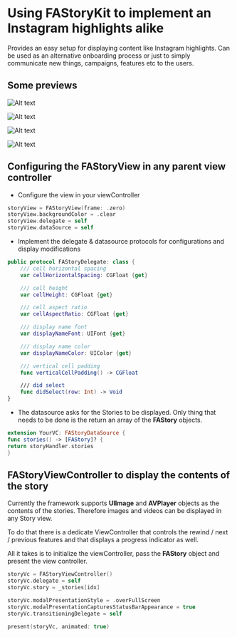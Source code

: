 #  Using FAStoryKit to implement an Instagram highlights alike

Provides an easy setup for displaying content like Instagram highlights.
Can be used as an alternative onboarding process or just to simply communicate new things, campaigns, features etc to the users.

## Some previews 


![Alt text](/../screenshots/1.png?raw=true "FAStoryView in a view controller")


![Alt text](/../screenshots/2.png?raw=true "FAStoryViewController that has 2 stories")


![Alt text](/../screenshots/3.png?raw=true "2nd story with a detail view button")


![Alt text](/../screenshots/4.png?raw=true "Details of the story displayed in Safari")


## Configuring the FAStoryView in any parent view controller

- Configure the view in your viewController

```swift
storyView = FAStoryView(frame: .zero)     
storyView.backgroundColor = .clear
storyView.delegate = self
storyView.dataSource = self
```

- Implement the delegate & datasource protocols for configurations and display modifications 

```swift
public protocol FAStoryDelegate: class {
    /// cell horizontal spacing
    var cellHorizontalSpacing: CGFloat {get}

    /// cell height
    var cellHeight: CGFloat {get}

    /// cell aspect ratio
    var cellAspectRatio: CGFloat {get}

    /// display name font
    var displayNameFont: UIFont {get}

    /// display name color
    var displayNameColor: UIColor {get}

    /// vertical cell padding
    func verticalCellPadding() -> CGFloat

    /// did select
    func didSelect(row: Int) -> Void 
}
```

- The datasource asks for the Stories to be displayed. Only thing that needs to be done is the return an array of the __FAStory__ objects.

```swift
extension YourVC: FAStoryDataSource {
func stories() -> [FAStory]? {
return storyHandler.stories
}
```


## FAStoryViewController to display the contents of the story 

Currently the framework supports __UIImage__ and __AVPlayer__ objects as the contents of the stories. Therefore images and videos can be displayed in any Story view. 

To do that there is a dedicate ViewController that controls the rewind / next / previous features and that displays a progress indicator as well. 

All it takes is to initialize the viewController, pass the __FAStory__ object and present the view controller. 

```swift
storyVc = FAStoryViewController()
storyVc.delegate = self
storyVc.story = _stories[idx]

storyVc.modalPresentationStyle = .overFullScreen
storyVc.modalPresentationCapturesStatusBarAppearance = true
storyVc.transitioningDelegate = self

present(storyVc, animated: true)
```



